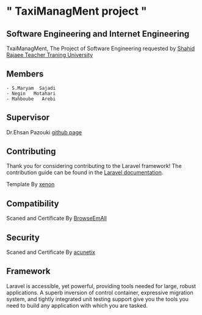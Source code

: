#                             " TaxiManagMent project "


## Software Engineering and Internet Engineering

TxaiManagMent, The Project of Software Engineering requested by [Shahid Rajaee Teacher Traning University](http://www.srttu.edu/en/) 

## Members

	- S.Maryam  Sajadi
	- Negin   Motahari
	- Mahboube   Arebi

## Supervisor

   Dr.Ehsan Pazouki [github page](https://github.com/ehsanp61)

## Contributing

Thank you for considering contributing to the Laravel framework! The contribution guide can be found in the [Laravel documentation](http://laravel.com/docs/contributions).

Template By [xenon](http://themes.laborator.co/xenon/)

## Compatibility

Scaned and Certificate By [BrowseEmAll](www.browseemall.com/)

## Security 

Scaned and Certificate By [acunetix](www.acunetix.com)


## Framework

Laravel is accessible, yet powerful, providing tools needed for large, robust applications. A superb inversion of control container, expressive migration system, and tightly integrated unit testing support give you the tools you need to build any application with which you are tasked.



